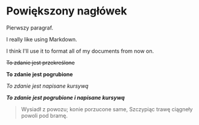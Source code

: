 

# Powiększony nagłówek


Pierwszy paragraf.

I really like using Markdown.

I think I'll use it to format all of my documents from now on.

~~To zdanie jest przekreślone~~

**To zdanie jest pogrubione**

*To zdanie jest napisane kursywą*

***To zdanie jest pogrubione i napisane kursywą***

> Wysiadł z powozu; konie porzucone same,
> Szczypiąc trawę ciągneły powoli pod bramę. 


